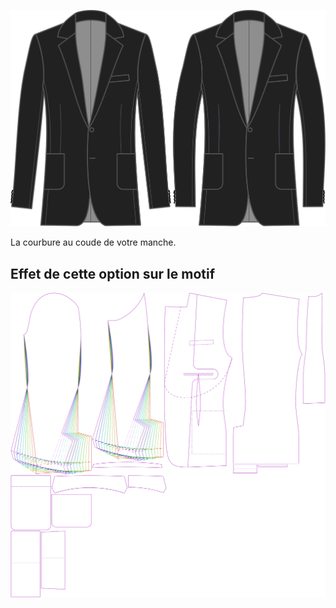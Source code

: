 
![Courbe de manche](sleevebend.svg)

La courbure au coude de votre manche.



## Effet de cette option sur le motif
![Cette image montre l'effet de cette option en superposant plusieurs variantes qui ont une valeur différente pour cette option](jaeger_sleevebend_sample.svg "Effet de cette option sur le motif")